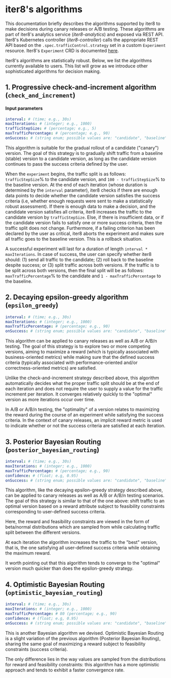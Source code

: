 # iter8's algorithms

This documentation briefly describes the algorithms supported by iter8 to make decisions during canary releases or A/B testing. These algorithms are part of iter8's analytics service (_iter8-analytics_) and exposed via REST API. Iter8's Kubernetes controller (_iter8-controller_) calls the appropriate REST API based on the `.spec.trafficControl.strategy` set in a custom `Experiment` resource. Iter8's `Experiment` CRD is documented [here](iter8_crd.md).

Iter8's algorithms are statistically robust. Below, we list the algorithms currently available to users.  This list will grow as we introduce other sophisticated algorithms for decision making.

## 1. Progressive check-and-increment algorithm (`check_and_increment`)

#### Input parameters

```yaml
interval: # (time; e.g., 30s)
maxIterations: # (integer; e.g., 1000)
trafficStepSize: # (percentage; e.g., 5)
maxTrafficPercentage: # (percentage; e.g., 90)
onSuccess: # (string enum; possible values are: "candidate", "baseline", "both")
```

This algorithm is suitable for the gradual rollout of a candidate ("canary") version. The goal of this strategy is to gradually shift traffic from a baseline (stable) version to a candidate version, as long as the candidate version continues to pass the success criteria defined by the user.

When the `experiment` begins, the traffic split is as follows: `trafficStepSize`% to the candidate version, and `100 - trafficStepSize`% to the baseline version. At the end of each iteration (whose duration is determined by the `interval` parameter), iter8 checks if there are enough data points to decide whether the candidate version satisfies the success criteria (i.e, whether enough requests were sent to make a statistically robust assessment). If there is enough data to make a decision, and the candidate version satisfies all criteria, iter8 increases the traffic to the candidate version by `trafficStepSize`. Else, if there is insufficient data, or if the candidate version fails to satisfy one or more success criteria, then the traffic split does not change. Furthermore, if a failing criterion has been declared by the user as critical, iter8 aborts the experiment and makes sure all traffic goes to the baseline version. This is a rollback situation.

A successful experiment will last for a duration of length  `interval * maxIterations`. In case of success, the user can specify whether iter8 should: (1) send all traffic to the candidate; (2) roll back to the baseline despite success; or (3) split traffic across both versions. If the traffic is to be split across both versions, then the final split will be as follows: `maxTrafficPercentage`% to the candidate and `1 - maxTrafficPercentage` to the baseline.

## 2. Decaying epsilon-greedy algorithm (`epsilon_greedy`)

```yaml
interval: # (time; e.g., 30s)
maxIterations: # (integer; e.g., 1000)
maxTrafficPercentage: # (percentage; e.g., 90)
onSuccess: # (string enum; possible values are: "candidate", "baseline", "both")
```

This algorithm can be applied to canary releases as well as A/B or A/B/n testing. The goal of this strategy is to explore two or more competing versions, aiming to maximize a reward (which is typically associated with business-oriented metrics) while making sure that the defined success criteria (typically associated with performance-oriented and/or correctness-oriented metrics) are satisfied.

Unlike the check-and-increment strategy described above, this algorithm automatically decides what the proper traffic split should be at the end of each iteration and does not require the user to supply a value for the traffic increment per iteration. It converges relatively quickly to the "optimal" version as more iterations occur over time.

In A/B or A/B/n testing, the "optimality" of a version relates to maximizing the reward during the course of an experiment while satisfying the success criteria. In the context of canary releases, an implicit reward metric is used to indicate whether or not the success criteria are satisfied at each iteration.

## 3. Posterior Bayesian Routing (`posterior_bayesian_routing`)

```yaml
interval: # (time; e.g., 30s)
maxIterations: # (integer; e.g., 1000)
maxTrafficPercentage: # (percentage; e.g., 90)
confidence: # (float; e.g, 0.95)
onSuccess: # (string enum; possible values are: "candidate", "baseline", "both")
```

This algorithm, like the decaying epsilon-greedy strategy described above, can be applied to canary releases as well as A/B or A/B/n testing scenarios. The goal of this strategy is similar to that of the one above: shift traffic to an optimal version based on a reward attribute subject to feasibility constraints corresponding to user-defined success criteria.

Here, the reward and feasibility constraints are viewed in the form of beta/normal distributions which are sampled from while calculating traffic split between the different versions.

At each iteration the algorithm increases the traffic to the "best" version, that is, the one satisfying all user-defined success criteria while obtaining the maximum reward.

It worth pointing out that this algorithm tends to converge to the "optimal" version much quicker than does the epsilon-greedy strategy.

## 4. Optimistic Bayesian Routing (`optimistic_bayesian_routing`)

```yaml
interval: # (time; e.g., 30s)
maxIterations: # (integer; e.g., 1000)
maxTrafficPercentage: # 80 (percentage; e.g., 90)
confidence: # (float; e.g, 0.95)
onSuccess: # (string enum; possible values are: "candidate", "baseline", "both")
```

This is another Bayesian algorithm we devised. Optimistic Bayesian Routing is a slight variation of the previous algorithm (Posterior Bayesian Routing), sharing the same goal of maximizing a reward subject to feasibility constraints (success criteria).

The only difference lies in the way values are sampled from the distributions for reward and feasibility constraints: this algorithm has a more optimistic approach and tends to exhibit a faster convergence rate.
